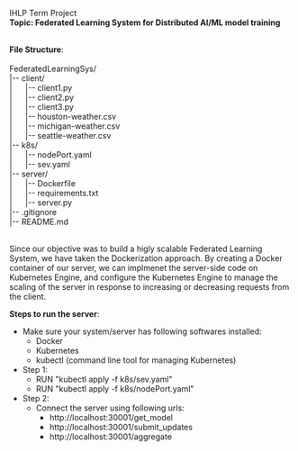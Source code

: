 IHLP Term Project <br/>
**Topic: Federated Learning System for Distributed AI/ML model training** <br/><br/>

**File Structure**:<br/><br/>
FederatedLearningSys/<br/>
|-- client/<br/>
|&nbsp;&nbsp;&nbsp;&nbsp;&nbsp;&nbsp;|-- client1.py<br/>
|&nbsp;&nbsp;&nbsp;&nbsp;&nbsp;&nbsp;|-- client2.py<br/>
|&nbsp;&nbsp;&nbsp;&nbsp;&nbsp;&nbsp;|-- client3.py<br/>
|&nbsp;&nbsp;&nbsp;&nbsp;&nbsp;&nbsp;|-- houston-weather.csv<br/>
|&nbsp;&nbsp;&nbsp;&nbsp;&nbsp;&nbsp;|-- michigan-weather.csv<br/>
|&nbsp;&nbsp;&nbsp;&nbsp;&nbsp;&nbsp;|-- seattle-weather.csv<br/>
|-- k8s/<br/>
|&nbsp;&nbsp;&nbsp;&nbsp;&nbsp;&nbsp;|-- nodePort.yaml<br/>
|&nbsp;&nbsp;&nbsp;&nbsp;&nbsp;&nbsp;|-- sev.yaml<br/>
|-- server/<br/>
|&nbsp;&nbsp;&nbsp;&nbsp;&nbsp;&nbsp;|-- Dockerfile<br/>
|&nbsp;&nbsp;&nbsp;&nbsp;&nbsp;&nbsp;|-- requirements.txt<br/>
|&nbsp;&nbsp;&nbsp;&nbsp;&nbsp;&nbsp;|-- server.py<br/>
|-- .gitignore<br/>
|-- README.md<br/>

<br/>
Since our objective was to build a higly scalable Federated Learning System, we have taken the Dockerization approach. By creating a Docker container of our server, we can implmenet the server-side code on Kubernetes Engine, and configure the Kubernetes Engine to manage the scaling of the server in response to increasing or decreasing requests from the client.
<br/>

**Steps to run the server**: <br/>
- Make sure your system/server has following softwares installed:
  - Docker
  - Kubernetes
  - kubectl (command line tool for managing Kubernetes)<br/>
- Step 1:
  - RUN "kubectl apply -f k8s/sev.yaml"
  - RUN "kubectl apply -f k8s/nodePort.yaml"
- Step 2:
  - Connect the server using following urls:
    - http://localhost:30001/get_model
    - http://localhost:30001/submit_updates
    - http://localhost:30001/aggregate

